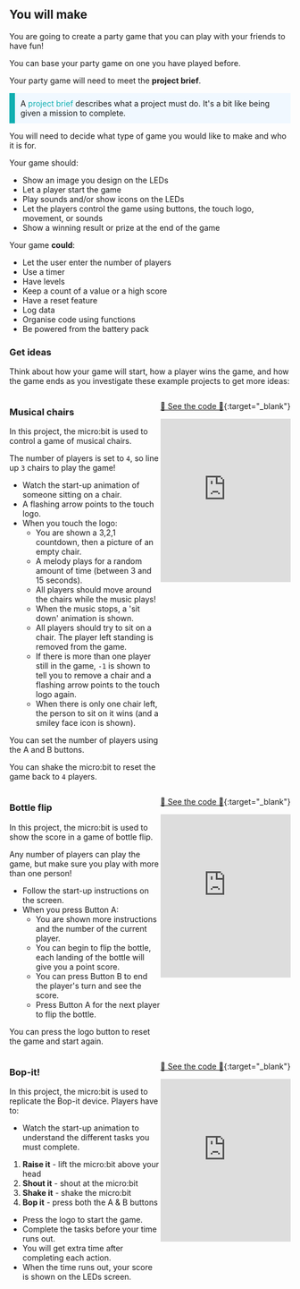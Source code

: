 ## You will make

You are going to create a party game that you can play with your friends to have fun! 

You can base your party game on one you have played before.

Your party game will need to meet the **project brief**.

<p style="border-left: solid; border-width:10px; border-color: #0faeb0; background-color: aliceblue; padding: 10px;">
A <span style="color: #0faeb0">project brief</span> describes what a project must do. It's a bit like being given a mission to complete.
</p>

You will need to decide what type of game you would like to make and who it is for.

Your game should:

- Show an image you design on the LEDs
- Let a player start the game
- Play sounds and/or show icons on the LEDs
- Let the players control the game using buttons, the touch logo, movement, or sounds
- Show a winning result or prize at the end of the game

Your game **could**:
- Let the user enter the number of players
- Use a timer
- Have levels
- Keep a count of a value or a high score
- Have a reset feature
- Log data
- Organise code using functions
- Be powered from the battery pack

### Get ideas

Think about how your game will start, how a player wins the game, and how the game ends as you investigate these example projects to get more ideas:

<div style="display: flex; flex-wrap: wrap">
<div style="flex-basis: 200px; flex-grow: 1">  

### Musical chairs

In this project, the micro:bit is used to control a game of musical chairs.

The number of players is set to `4`, so line up `3` chairs to play the game!

- Watch the start-up animation of someone sitting on a chair.
- A flashing arrow points to the touch logo.
- When you touch the logo:
  - You are shown a 3,2,1 countdown, then a picture of an empty chair.
  - A melody plays for a random amount of time (between 3 and 15 seconds).
  - All players should move around the chairs while the music plays!
  - When the music stops, a 'sit down' animation is shown.
  - All players should try to sit on a chair. The player left standing is removed from the game.
  - If there is more than one player still in the game, `-1` is shown to tell you to remove a chair and a flashing arrow points to the touch logo again.
  - When there is only one chair left, the person to sit on it wins (and a smiley face icon is shown).
  
You can set the number of players using the A and B buttons.

You can shake the micro:bit to reset the game back to `4` players.

</div>

<div>

[👀 See the code 👀](https://makecode.microbit.org/_8o7R5MEfC4m3){:target="_blank"}

<div style="position:relative;height:0;padding-bottom:125%;overflow:hidden;"><iframe style="position:absolute;top:0;left:0;width:100%;height:100%;" src="https://makecode.microbit.org/---run?id=_8o7R5MEfC4m3" allowfullscreen="allowfullscreen" sandbox="allow-popups allow-forms allow-scripts allow-same-origin" frameborder="0"></iframe></div>

</div>


<div style="display: flex; flex-wrap: wrap">
<div style="flex-basis: 200px; flex-grow: 1">  

### Bottle flip

In this project, the micro:bit is used to show the score in a game of bottle flip.

Any number of players can play the game, but make sure you play with more than one person!

- Follow the start-up instructions on the screen.
- When you press Button A:
  - You are shown more instructions and the number of the current player.
  - You can begin to flip the bottle, each landing of the bottle will give you a point score.
  - You can press Button B to end the player's turn and see the score.
  - Press Button A for the next player to flip the bottle.
  
You can press the logo button to reset the game and start again.

</div>

<div>

[👀 See the code 👀](https://makecode.microbit.org/S88052-89971-86401-86445){:target="_blank"}

<div style="position:relative;height:0;padding-bottom:125%;overflow:hidden;"><iframe style="position:absolute;top:0;left:0;width:100%;height:100%;" src="https://makecode.microbit.org/---run?id=S88052-89971-86401-86445" allowfullscreen="allowfullscreen" sandbox="allow-popups allow-forms allow-scripts allow-same-origin" frameborder="0"></iframe></div>

</div>

<div style="display: flex; flex-wrap: wrap">
<div style="flex-basis: 200px; flex-grow: 1">  

### Bop-it!

In this project, the micro:bit is used to replicate the Bop-it device. Players have to: 

- Watch the start-up animation to understand the different tasks you must complete.
1. **Raise it** - lift the micro:bit above your head
2. **Shout it** - shout at the micro:bit
3. **Shake it** - shake the micro:bit
4. **Bop it** - press both the A & B buttons
- Press the logo to start the game.
- Complete the tasks before your time runs out.
- You will get extra time after completing each action.
- When the time runs out, your score is shown on the LEDs screen.

</div>

<div>

[👀 See the code 👀](https://makecode.microbit.org/S80414-03592-06914-91553){:target="_blank"}

<div style="position:relative;height:0;padding-bottom:125%;overflow:hidden;"><iframe style="position:absolute;top:0;left:0;width:100%;height:100%;" src="https://makecode.microbit.org/---run?id=S80414-03592-06914-91553" allowfullscreen="allowfullscreen" sandbox="allow-popups allow-forms allow-scripts allow-same-origin" frameborder="0"></iframe></div>

</div>
